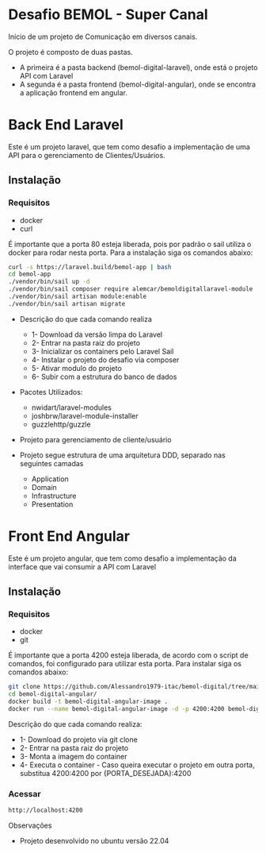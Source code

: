 # Desafio BEMOL - Super Canal

Início de um projeto de Comunicação em diversos canais.

O projeto é composto de duas pastas.

- A primeira é a pasta backend (bemol-digital-laravel), onde está o projeto API com Laravel
- A segunda é a pasta frontend (bemol-digital-angular), onde se encontra a aplicação frontend em angular.

# Back End Laravel

Este é um projeto laravel, que tem como desafio a implementação de uma API para o gerenciamento de Clientes/Usuários.

## Instalação

### Requisitos

- docker
- curl

É importante que a porta 80 esteja liberada, pois por padrão o sail utiliza o docker para rodar nesta porta. Para a instalação siga os comandos abaixo:

```sh
curl -s https://laravel.build/bemol-app | bash
cd bemol-app
./vendor/bin/sail up -d
./vendor/bin/sail composer require alemcar/bemoldigitallaravel-module
./vendor/bin/sail artisan module:enable
./vendor/bin/sail artisan migrate
```

- Descrição do que cada comando realiza

  - 1- Download da versão limpa do Laravel
  - 2- Entrar na pasta raiz do projeto
  - 3- Inicializar os containers pelo Laravel Sail
  - 4- Instalar o projeto do desafio via composer
  - 5- Ativar modulo do projeto
  - 6- Subir com a estrutura do banco de dados

- Pacotes Utilizados:
  - nwidart/laravel-modules
  - joshbrw/laravel-module-installer
  - guzzlehttp/guzzle
- Projeto para gerenciamento de cliente/usuário
- Projeto segue estrutura de uma arquitetura DDD, separado nas seguintes camadas
  - Application
  - Domain
  - Infrastructure
  - Presentation

# Front End Angular

Este é um projeto angular, que tem como desafio a implementação da interface que vai consumir a API com Laravel

## Instalação

### Requisitos

- docker
- git

É importante que a porta 4200 esteja liberada, de acordo com o script de comandos, foi configurado para utilizar esta porta. Para instalar siga os comandos abaixo:

```sh
git clone https://github.com/Alessandro1979-itac/bemol-digital/tree/main/bemol-digital-angular
cd bemol-digital-angular/
docker build -t bemol-digital-angular-image .
docker run --name bemol-digital-angular-image -d -p 4200:4200 bemol-digital-angular-image
```

Descrição do que cada comando realiza:

- 1- Download do projeto via git clone
- 2- Entrar na pasta raiz do projeto
- 3- Monta a imagem do container
- 4- Executa o container - Caso queira executar o projeto em outra porta, substitua 4200:4200 por {PORTA_DESEJADA}:4200

### Acessar

```sh
http://localhost:4200
```

Observações

- Projeto desenvolvido no ubuntu versão 22.04
